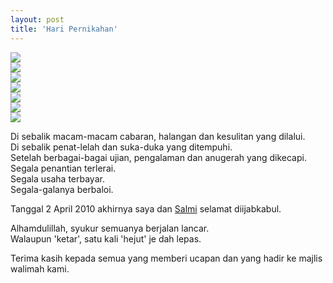 ```yaml
---
layout: post
title: 'Hari Pernikahan'
---
```


[![](http://lh3.ggpht.com/_e86KQvrn6dg/TFYyRujSz-I/AAAAAAAAA0k/BT4v9jey_Pw/s320/01.jpg)](http://lh3.ggpht.com/_e86KQvrn6dg/TFYyRujSz-I/AAAAAAAAA0k/BT4v9jey_Pw/s1600/01.jpg)  
[![](http://lh6.ggpht.com/_e86KQvrn6dg/TFYySNA7fDI/AAAAAAAAA0o/fUU0l36PE1Y/s320/02.jpg)](http://lh6.ggpht.com/_e86KQvrn6dg/TFYySNA7fDI/AAAAAAAAA0o/fUU0l36PE1Y/s1600/02.jpg)  
[![](http://lh5.ggpht.com/_e86KQvrn6dg/TFYySQJZH1I/AAAAAAAAA0s/JIyY9_iHoGY/s320/03.jpg)](http://lh5.ggpht.com/_e86KQvrn6dg/TFYySQJZH1I/AAAAAAAAA0s/JIyY9_iHoGY/s1600/03.jpg)  
[![](http://lh4.ggpht.com/_e86KQvrn6dg/TFYySptLOiI/AAAAAAAAA0w/7zTlLnfu_tY/s320/04.jpg)](http://lh4.ggpht.com/_e86KQvrn6dg/TFYySptLOiI/AAAAAAAAA0w/7zTlLnfu_tY/s1600/04.jpg)  
[![](http://lh5.ggpht.com/_e86KQvrn6dg/TFYyS-xXCrI/AAAAAAAAA04/UMcK5H3EY_w/s320/05.jpg)](http://lh5.ggpht.com/_e86KQvrn6dg/TFYyS-xXCrI/AAAAAAAAA04/UMcK5H3EY_w/s1600/05.jpg)  
[![](http://lh3.ggpht.com/_e86KQvrn6dg/TFYyTjgmOHI/AAAAAAAAA08/WTWlYiaQl1I/s320/06.jpg)](http://lh3.ggpht.com/_e86KQvrn6dg/TFYyTjgmOHI/AAAAAAAAA08/WTWlYiaQl1I/s1600/06.jpg)  
[![](http://lh3.ggpht.com/_e86KQvrn6dg/TFYyT1BFTLI/AAAAAAAAA1A/tYpIvxNfDao/s320/07.jpg)](http://lh3.ggpht.com/_e86KQvrn6dg/TFYyT1BFTLI/AAAAAAAAA1A/tYpIvxNfDao/s1600/07.jpg)  

Di sebalik macam-macam cabaran, halangan dan kesulitan yang dilalui.  
Di sebalik penat-lelah dan suka-duka yang ditempuhi.  
Setelah berbagai-bagai ujian, pengalaman dan anugerah yang dikecapi.  
Segala penantian terlerai.  
Segala usaha terbayar.  
Segala-galanya berbaloi.  

Tanggal 2 April 2010 akhirnya saya dan [Salmi](http://sputnik--sweetheart.blogspot.com/) selamat diijabkabul.

  
Alhamdulillah, syukur semuanya berjalan lancar.  
Walaupun 'ketar', satu kali 'hejut' je dah lepas.  

Terima kasih kepada semua yang memberi ucapan dan yang hadir ke majlis walimah kami.
